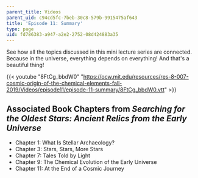 ```yaml
---
parent_title: Videos
parent_uid: c94cd5fc-7beb-30c8-579b-9915475af643
title: 'Episode 11: Summary'
type: page
uid: fd786383-a947-a2e2-2752-08d424883a35
---
```


See how all the topics discussed in this mini lecture series are connected. Because in the universe, everything depends on everything! And that's a beautiful thing! 

{{< youtube "8FtCg_bbdW0" "https://ocw.mit.edu/resources/res-8-007-cosmic-origin-of-the-chemical-elements-fall-2019/Videos/episode11/episode-11-summary/8FtCg_bbdW0.vtt" >}}

Associated Book Chapters from _Searching for the Oldest Stars: Ancient Relics from the Early Universe_
------------------------------------------------------------------------------------------------------

*   Chapter 1: What Is Stellar Archaeology?
*   Chapter 3: Stars, Stars, More Stars
*   Chapter 7: Tales Told by Light
*   Chapter 9: The Chemical Evolution of the Early Universe
*   Chapter 11: At the End of a Cosmic Journey